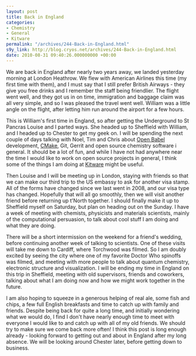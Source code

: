 ```yaml
---
layout: post
title: Back in England
categories:
- Chemistry
- General
- Kitware
permalink: "/archives/244-Back-in-England.html"
s9y_link: http://blog.cryos.net/archives/244-Back-in-England.html
date: 2010-08-31 09:40:26.000000000 +00:00
---
```

<span><p>We are back in England after nearly two years away, we landed yesterday morning at London Heathrow. We flew with American Airlines this time (my first time with them), and I must say that I still prefer British Airways - they give you free drinks and I remember the staff being friendlier. The flight went well, and they got us in on time, immigration and baggage claim was all very simple, and so I was pleased the travel went well. William was a little angle on the flight, after letting him run around the airport for a few hours.</p>

<p>This is William's first time in England, so after getting the Underground to St Pancras Louise and I parted ways. She headed up to Sheffield with William, and I headed up to Chester to get my geek on. I will be spending the next couple of days talking with Noel, Tim and Chris about <a href="http://www.openbabel.org/">Open Babel</a> development, <a href="http://www.cmake.org/">CMake</a>, Git, Gerrit and open source chemistry software i general. It should be a lot of fun, and while I have not had anywhere near the time I would like to work on open source projects in general, I think some of the things I am doing at <a href="http://www.kitware.com/">Kitware</a> might be useful.</p>

<p>Then Louise and I will be meeting up in London, staying with friends so that we can make our third trip to the US embassy to ask for another visa stamp. All of the forms have changed since we last went in 2008, and our visa type has changed. Hopefully that will all go smoothly, then we will visit another friend before returning up t'North together. I should finally make it up to Sheffield myself on Saturday, but plan on heading out on the Sunday. I have a week of meeting with chemists, physicists and materials scientists, mainly of the computational persuasion, to talk about cool stuff I am doing and what they are doing.</p>

<p>There will be a short intermission on the weekend for a friend's wedding, before continuing another week of talking to scientists. One of these visits will take me down to Cardiff, where Torchwood was filmed. So I am doubly excited by seeing the city where one of my favorite Doctor Who spinoffs was filmed, and meeting with more people to talk about quantum chemistry, electronic structure and visualization. I will be ending my time in England on this trip in Sheffield, meeting with old supervisors, friends and coworkers, talking about what I am doing now and how we might work together in the future.</p>

<p>I am also hoping to squeeze in a generous helping of real ale, some fish and chips, a few full English breakfasts and time to catch up with family and friends. Despite being back for quite a long time, and initially wondering what we would do, I find I don't have nearly enough time to meet with everyone I would like to and catch up with all of my old friends. We should try to make sure we come back more often! I think this post is long enough already - looking forward to getting out and about in England after my long absence. We will be looking around Chester later, before getting down to business.</p></span>
